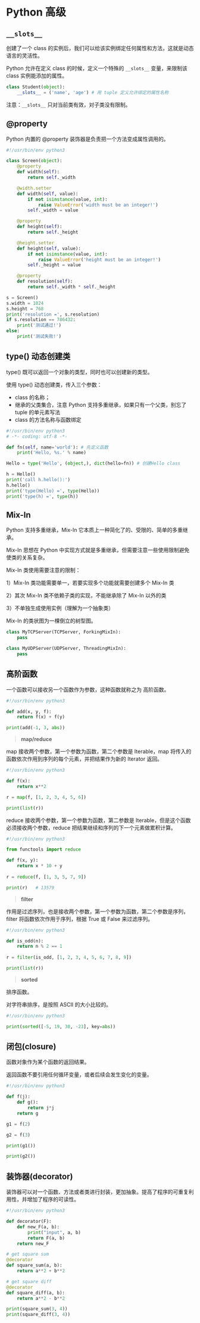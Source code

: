 # Python 高级

## `__slots__`

创建了一个 class 的实例后，我们可以给该实例绑定任何属性和方法，这就是动态语言的灵活性。

Python 允许在定义 class 的时候，定义一个特殊的 `__slots__` 变量，来限制该 class 实例能添加的属性。

```python
class Student(object):
    __slots__ = ('name', 'age') # 用 tuple 定义允许绑定的属性名称
```

注意：`__slots__` 只对当前类有效，对子类没有限制。

## @property

Python 内置的 @property 装饰器是负责把一个方法变成属性调用的。

```python
#!/usr/bin/env python3

class Screen(object):
    @property
    def width(self):
    	return self._width

    @width.setter
    def width(self, value):
    	if not isinstance(value, int):
            raise ValueError('width must be an integer!')
    	self._width = value

    @property
    def height(self):
    	return self._height

    @height.setter
    def height(self, value):
    	if not isinstance(value, int):
            raise ValueError('height must be an integer!')
    	self._height = value

    @property
    def resolution(self):
    	return self._width * self._height

s = Screen()
s.width = 1024
s.height = 768
print('resolution =', s.resolution)
if s.resolution == 786432:
    print('测试通过!')
else:
    print('测试失败!')
```

## type() 动态创建类

type() 既可以返回一个对象的类型，同时也可以创建新的类型。

使用 type() 动态创建类，传入三个参数：

* class 的名称；
* 继承的父类集合，注意 Python 支持多重继承，如果只有一个父类，别忘了 tuple 的单元素写法
* class 的方法名称与函数绑定

```python
#!/usr/bin/env python3
# -*- coding: utf-8 -*-

def fn(self, name='world'): # 先定义函数
    print('Hello, %s.' % name)

Hello = type('Hello', (object,), dict(hello=fn)) # 创建Hello class

h = Hello()
print('call h.hello():')
h.hello()
print('type(Hello) =', type(Hello))
print('type(h) =', type(h))
```

## Mix-In

Python 支持多重继承，Mix-In 它本质上一种简化了的、受限的、简单的多重继承。

Mix-In 思想在 Python 中实现方式就是多重继承，但需要注意一些使用限制避免使类的关系复杂。

Mix-In 类使用需要注意的限制：

1）Mix-In 类功能需要单一，若要实现多个功能就需要创建多个 Mix-In 类

2）其次 Mix-In 类不依赖子类的实现，不能继承除了 Mix-In 以外的类

3）不单独生成使用实例（理解为一个抽象类）

Mix-In 的类状图为一棵倒立的树型图。

```python
class MyTCPServer(TCPServer, ForkingMixIn):
    pass

class MyUDPServer(UDPServer, ThreadingMixIn):
    pass
```

## 高阶函数

一个函数可以接收另一个函数作为参数，这种函数就称之为 高阶函数。

```python
#!/usr/bin/env python3

def add(x, y, f):
    return f(x) + f(y)

print(add(-1, 3, abs))
```

> **map/reduce**

map 接收两个参数，第一个参数为函数，第二个参数是 Iterable，map 将传入的函数依次作用到序列的每个元素，并把结果作为新的 Iterator 返回。

```python
#!/usr/bin/env python3

def f(x):
    return x**2

r = map(f, [1, 2, 3, 4, 5, 6])

print(list(r))
```

reduce 接收两个参数，第一个参数为函数，第二参数是 Iterable，但是这个函数必须接收两个参数，reduce 把结果继续和序列的下一个元素做累积计算。

```python
#!/usr/bin/env python3

from functools import reduce

def f(x, y):
    return x * 10 + y
    
r = reduce(f, [1, 3, 5, 7, 9]) 

print(r)   # 13579
```

> **filter**

作用是过滤序列，也是接收两个参数，第一个参数为函数，第二个参数是序列，filter 将函数依次作用于序列，根据 True 或 False 来过滤序列。

```python
#!/usr/bin/env python3

def is_odd(n):
    return n % 2 == 1
    
r = filter(is_odd, [1, 2, 3, 4, 5, 6, 7, 8, 9]) 

print(list(r)) 
```

> **sorted**

排序函数。

对字符串排序，是按照 ASCII 的大小比较的。

```python
#!/usr/bin/env python3

print(sorted([-5, 19, 30, -23], key=abs))
```

## 闭包(closure)

函数对象作为某个函数的返回结果。

返回函数不要引用任何循环变量，或者后续会发生变化的变量。

```python
#!/usr/bin/env python3

def f(j):
    def g():
        return j*j 
    return g

g1 = f(2)

g2 = f(3)

print(g1())

print(g2())
```

## 装饰器(decorator)

装饰器可以对一个函数、方法或者类进行封装，更加抽象。提高了程序的可重复利用性，并增加了程序的可读性。

```python
#!/usr/bin/env python3

def decorator(F):
    def new_F(a, b):
        print("input", a, b)
        return F(a, b)
    return new_F

# get square sum
@decorator
def square_sum(a, b):
    return a**2 + b**2

# get square diff
@decorator
def square_diff(a, b):
    return a**2 - b**2

print(square_sum(3, 4))
print(square_diff(3, 4))
```
